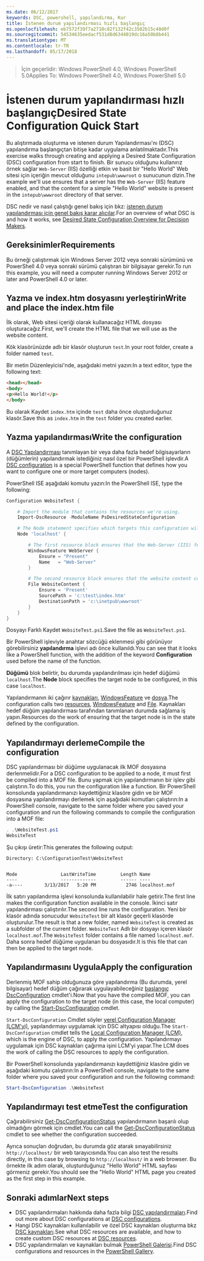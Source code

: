 ```yaml
---
ms.date: 06/12/2017
keywords: DSC, powershell, yapılandırma, Kur
title: İstenen durum yapılandırması hızlı başlangıç
ms.openlocfilehash: eb7572f39f7a2710c82f132f42c3502b15c48d0f
ms.sourcegitcommit: 54534635eedacf531d8d6344019dc16a50b8b441
ms.translationtype: MT
ms.contentlocale: tr-TR
ms.lasthandoff: 05/17/2018
---
```

> <span data-ttu-id="3f816-103">İçin geçerlidir: Windows PowerShell 4.0, Windows PowerShell 5.0</span><span class="sxs-lookup"><span data-stu-id="3f816-103">Applies To: Windows PowerShell 4.0, Windows PowerShell 5.0</span></span>

# <a name="desired-state-configuration-quick-start"></a><span data-ttu-id="3f816-104">İstenen durum yapılandırması hızlı başlangıç</span><span class="sxs-lookup"><span data-stu-id="3f816-104">Desired State Configuration Quick Start</span></span>

<span data-ttu-id="3f816-105">Bu alıştırmada oluşturma ve istenen durum Yapılandırması'nı (DSC) yapılandırma başlangıçtan bitişe kadar uygulama anlatılmaktadır.</span><span class="sxs-lookup"><span data-stu-id="3f816-105">This exercise walks through creating and applying a Desired State Configuration (DSC) configuration from start to finish.</span></span>
<span data-ttu-id="3f816-106">Bir sunucu olduğunu kullanırız örnek sağlar `Web-Server` (IIS) özelliği etkin ve basit bir "Hello World" Web sitesi için içeriğin mevcut olduğunu `intepub\wwwroot` o sunucunun dizin.</span><span class="sxs-lookup"><span data-stu-id="3f816-106">The example we'll use ensures that a server has the `Web-Server` (IIS) feature enabled, and that the content for a simple "Hello World" website is present in the `intepub\wwwroot` directory of that server.</span></span>

<span data-ttu-id="3f816-107">DSC nedir ve nasıl çalıştığı genel bakış için bkz: [istenen durum yapılandırması için genel bakış karar alıcılar](decisionMaker.md).</span><span class="sxs-lookup"><span data-stu-id="3f816-107">For an overview of what DSC is and how it works, see [Desired State Configuration Overview for Decision Makers](decisionMaker.md).</span></span>

## <a name="requirements"></a><span data-ttu-id="3f816-108">Gereksinimler</span><span class="sxs-lookup"><span data-stu-id="3f816-108">Requirements</span></span>

<span data-ttu-id="3f816-109">Bu örneği çalıştırmak için Windows Server 2012 veya sonraki sürümünü ve PowerShell 4.0 veya sonraki sürümü çalıştıran bir bilgisayar gerekir.</span><span class="sxs-lookup"><span data-stu-id="3f816-109">To run this example, you will need a computer running Windows Server 2012 or later and PowerShell 4.0 or later.</span></span>

## <a name="write-and-place-the-indexhtm-file"></a><span data-ttu-id="3f816-110">Yazma ve index.htm dosyasını yerleştirin</span><span class="sxs-lookup"><span data-stu-id="3f816-110">Write and place the index.htm file</span></span>

<span data-ttu-id="3f816-111">İlk olarak, Web sitesi içeriği olarak kullanacağız HTML dosyası oluşturacağız.</span><span class="sxs-lookup"><span data-stu-id="3f816-111">First, we'll create the HTML file that we will use as the website content.</span></span>

<span data-ttu-id="3f816-112">Kök klasörünüzde adlı bir klasör oluşturun `test`.</span><span class="sxs-lookup"><span data-stu-id="3f816-112">In your root folder, create a folder named `test`.</span></span>

<span data-ttu-id="3f816-113">Bir metin Düzenleyicisi'nde, aşağıdaki metni yazın:</span><span class="sxs-lookup"><span data-stu-id="3f816-113">In a text editor, type the following text:</span></span>

```html
<head></head>
<body>
<p>Hello World!</p>
</body>
```

<span data-ttu-id="3f816-114">Bu olarak Kaydet `index.htm` içinde `test` daha önce oluşturduğunuz klasör.</span><span class="sxs-lookup"><span data-stu-id="3f816-114">Save this as `index.htm` in the `test` folder you created earlier.</span></span>

## <a name="write-the-configuration"></a><span data-ttu-id="3f816-115">Yazma yapılandırması</span><span class="sxs-lookup"><span data-stu-id="3f816-115">Write the configuration</span></span>

<span data-ttu-id="3f816-116">A [DSC Yapılandırması](configurations.md) tanımlayan bir veya daha fazla hedef bilgisayarların (düğümlerin) yapılandırmak istediğiniz nasıl özel bir PowerShell işlevdir.</span><span class="sxs-lookup"><span data-stu-id="3f816-116">A [DSC configuration](configurations.md) is a special PowerShell function that defines how you want to configure one or more target computers (nodes).</span></span>

<span data-ttu-id="3f816-117">PowerShell ISE aşağıdaki komutu yazın:</span><span class="sxs-lookup"><span data-stu-id="3f816-117">In the PowerShell ISE, type the following:</span></span>

```powershell
Configuration WebsiteTest {

    # Import the module that contains the resources we're using.
    Import-DscResource -ModuleName PsDesiredStateConfiguration

    # The Node statement specifies which targets this configuration will be applied to.
    Node 'localhost' {

        # The first resource block ensures that the Web-Server (IIS) feature is enabled.
        WindowsFeature WebServer {
            Ensure = "Present"
            Name   = "Web-Server"
        }

        # The second resource block ensures that the website content copied to the website root folder.
        File WebsiteContent {
            Ensure = 'Present'
            SourcePath = 'c:\test\index.htm'
            DestinationPath = 'c:\inetpub\wwwroot'
        }
    }
}
```

<span data-ttu-id="3f816-118">Dosyayı Farklı Kaydet `WebsiteTest.ps1`.</span><span class="sxs-lookup"><span data-stu-id="3f816-118">Save the file as `WebsiteTest.ps1`.</span></span>

<span data-ttu-id="3f816-119">Bir PowerShell işleviyle anahtar sözcüğü eklenmesi gibi görünüyor görebilirsiniz **yapılandırma** işlevi adı önce kullanıldı.</span><span class="sxs-lookup"><span data-stu-id="3f816-119">You can see that it looks like a PowerShell function, with the addition of the keyword **Configuration** used before the name of the function.</span></span>

<span data-ttu-id="3f816-120">**Düğümü** blok belirtir, bu durumda yapılandırılması için hedef düğümü `localhost`.</span><span class="sxs-lookup"><span data-stu-id="3f816-120">The **Node** block specifies the target node to be configured, in this case `localhost`.</span></span>

<span data-ttu-id="3f816-121">Yapılandırmanın iki çağırır [kaynakları](resources.md), [WindowsFeature](windowsFeatureResource.md) ve [dosya](fileResource.md).</span><span class="sxs-lookup"><span data-stu-id="3f816-121">The configuration calls two [resources](resources.md), [WindowsFeature](windowsFeatureResource.md) and [File](fileResource.md).</span></span>
<span data-ttu-id="3f816-122">Kaynakları hedef düğüm yapılandırması tarafından tanımlanan durumda sağlama iş yapın.</span><span class="sxs-lookup"><span data-stu-id="3f816-122">Resources do the work of ensuring that the target node is in the state defined by the configuration.</span></span>

## <a name="compile-the-configuration"></a><span data-ttu-id="3f816-123">Yapılandırmayı derleme</span><span class="sxs-lookup"><span data-stu-id="3f816-123">Compile the configuration</span></span>

<span data-ttu-id="3f816-124">DSC yapılandırması bir düğüme uygulanacak ilk MOF dosyasına derlenmelidir.</span><span class="sxs-lookup"><span data-stu-id="3f816-124">For a DSC configuration to be applied to a node, it must first be compiled into a MOF file.</span></span>
<span data-ttu-id="3f816-125">Bunu yapmak için yapılandırmanın bir işlev gibi çalıştırın.</span><span class="sxs-lookup"><span data-stu-id="3f816-125">To do this, you run the configuration like a function.</span></span>
<span data-ttu-id="3f816-126">Bir PowerShell konsolunda yapılandırmanızı kaydettiğiniz klasöre gidin ve bir MOF dosyasına yapılandırmayı derlemek için aşağıdaki komutları çalıştırın:</span><span class="sxs-lookup"><span data-stu-id="3f816-126">In a PowerShell console, navigate to the same folder where you saved your configuration and run the following commands to compile the configuration into a MOF file:</span></span>

```powershell
. .\WebsiteTest.ps1
WebsiteTest
```

<span data-ttu-id="3f816-127">Şu çıkışı üretir:</span><span class="sxs-lookup"><span data-stu-id="3f816-127">This generates the following output:</span></span>

```
Directory: C:\ConfigurationTest\WebsiteTest


Mode                LastWriteTime         Length Name
----                -------------         ------ ----
-a----        3/13/2017   5:20 PM           2746 localhost.mof
```

<span data-ttu-id="3f816-128">İlk satırı yapılandırma işlevi konsolunda kullanılabilir hale getirir.</span><span class="sxs-lookup"><span data-stu-id="3f816-128">The first line makes the configuration function available in the console.</span></span>
<span data-ttu-id="3f816-129">İkinci satır yapılandırması çalıştırılır.</span><span class="sxs-lookup"><span data-stu-id="3f816-129">The second line runs the configuration.</span></span>
<span data-ttu-id="3f816-130">Yeni bir klasör adında sonucudur `WebsiteTest` bir alt klasör geçerli klasörde oluşturulur.</span><span class="sxs-lookup"><span data-stu-id="3f816-130">The result is that a new folder, named `WebsiteTest` is created as a subfolder of the current folder.</span></span>
<span data-ttu-id="3f816-131">`WebsiteTest` Adlı bir dosyayı içeren klasör `localhost.mof`.</span><span class="sxs-lookup"><span data-stu-id="3f816-131">The `WebsiteTest` folder contains a file named `localhost.mof`.</span></span>
<span data-ttu-id="3f816-132">Daha sonra hedef düğüme uygulanan bu dosyasıdır.</span><span class="sxs-lookup"><span data-stu-id="3f816-132">It is this file that can then be applied to the target node.</span></span>

## <a name="apply-the-configuration"></a><span data-ttu-id="3f816-133">Yapılandırmasını Uygula</span><span class="sxs-lookup"><span data-stu-id="3f816-133">Apply the configuration</span></span>

<span data-ttu-id="3f816-134">Derlenmiş MOF sahip olduğunuza göre yapılandırma (Bu durumda, yerel bilgisayar) hedef düğüm çağırarak uygulayabileceğiniz [başlangıç DscConfiguration](/reference/5.1/PSDesiredStateConfiguration/Start-DscConfiguration) cmdlet'i.</span><span class="sxs-lookup"><span data-stu-id="3f816-134">Now that you have the compiled MOF, you can apply the configuration to the target node (in this case, the local computer) by calling the [Start-DscConfiguration](/reference/5.1/PSDesiredStateConfiguration/Start-DscConfiguration) cmdlet.</span></span>

<span data-ttu-id="3f816-135">`Start-DscConfiguration` Cmdlet söyler [yerel Configuration Manager (LCM'yi)](metaConfig.md), yapılandırmayı uygulamak için DSC altyapısı olduğu.</span><span class="sxs-lookup"><span data-stu-id="3f816-135">The `Start-DscConfiguration` cmdlet tells the [Local Configuration Manager (LCM)](metaConfig.md), which is the engine of DSC, to apply the configuration.</span></span>
<span data-ttu-id="3f816-136">Yapılandırmayı uygulamak için DSC kaynakları çağırma işini LCM'yi yapar.</span><span class="sxs-lookup"><span data-stu-id="3f816-136">The LCM does the work of calling the DSC resources to apply the configuration.</span></span>

<span data-ttu-id="3f816-137">Bir PowerShell konsolunda yapılandırmanızı kaydettiğiniz klasöre gidin ve aşağıdaki komutu çalıştırın:</span><span class="sxs-lookup"><span data-stu-id="3f816-137">In a PowerShell console, navigate to the same folder where you saved your configuration and run the following command:</span></span>

```powershell
Start-DscConfiguration .\WebsiteTest
```

## <a name="test-the-configuration"></a><span data-ttu-id="3f816-138">Yapılandırmayı test etme</span><span class="sxs-lookup"><span data-stu-id="3f816-138">Test the configuration</span></span>

<span data-ttu-id="3f816-139">Çağırabilirsiniz [Get-DscConfigurationStatus](/reference/5.1/PSDesiredStateConfiguration/Get-DscConfigurationStatus) yapılandırmanın başarılı olup olmadığını görmek için cmdlet.</span><span class="sxs-lookup"><span data-stu-id="3f816-139">You can call the [Get-DscConfigurationStatus](/reference/5.1/PSDesiredStateConfiguration/Get-DscConfigurationStatus) cmdlet to see whether the configuration succeeded.</span></span>

<span data-ttu-id="3f816-140">Ayrıca sonuçları doğrudan, bu durumda göz atarak sınayabilirsiniz `http://localhost/` bir web tarayıcısında.</span><span class="sxs-lookup"><span data-stu-id="3f816-140">You can also test the results directly, in this case by browsing to `http://localhost/` in a web browser.</span></span>
<span data-ttu-id="3f816-141">Bu örnekte ilk adım olarak, oluşturduğunuz "Hello World" HTML sayfası görmeniz gerekir.</span><span class="sxs-lookup"><span data-stu-id="3f816-141">You should see the "Hello World" HTML page you created as the first step in this example.</span></span>

## <a name="next-steps"></a><span data-ttu-id="3f816-142">Sonraki adımlar</span><span class="sxs-lookup"><span data-stu-id="3f816-142">Next steps</span></span>

- <span data-ttu-id="3f816-143">DSC yapılandırmaları hakkında daha fazla bilgi [DSC yapılandırmaları](configurations.md).</span><span class="sxs-lookup"><span data-stu-id="3f816-143">Find out more about DSC configurations at [DSC configurations](configurations.md).</span></span>
- <span data-ttu-id="3f816-144">Hangi DSC kaynakları kullanılabilir ve özel DSC kaynakları oluşturma bkz [DSC kaynakları](resources.md).</span><span class="sxs-lookup"><span data-stu-id="3f816-144">See what DSC resources are available, and how to create custom DSC resources at [DSC resources](resources.md).</span></span>
- <span data-ttu-id="3f816-145">DSC yapılandırmaları ve kaynakları bulmak [PowerShell Galerisi](https://www.powershellgallery.com/).</span><span class="sxs-lookup"><span data-stu-id="3f816-145">Find DSC configurations and resources in the [PowerShell Gallery](https://www.powershellgallery.com/).</span></span>